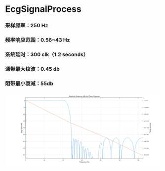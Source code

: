 # EcgSignalProcess

### 采样频率：250 Hz
### 频率响应范围：0.56~43 Hz
### 系统延时：300 clk（1.2 seconds）
### 通带最大纹波：0.45 db
### 阻带最小衰减：55db

![fr plot](https://github.com/OnTimeSir/EcgSignalProcess/blob/master/pictures/freqRes_whole.png?raw=true)
